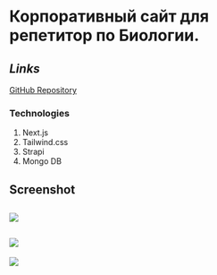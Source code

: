 # Корпоративный сайт для репетитор по Биологии.
## _Links_
[GitHub Repository](https://github.com/shuckin2017/romenderos)

### Technologies

1. Next.js
2. Tailwind.css
3. Strapi
4. Mongo DB

## **Screenshot**
![](assets/img/Screenshot-4.png)
---
![](assets/img/Screenshot-2.png)
---
![](assets/img/Screenshot-3.png)


